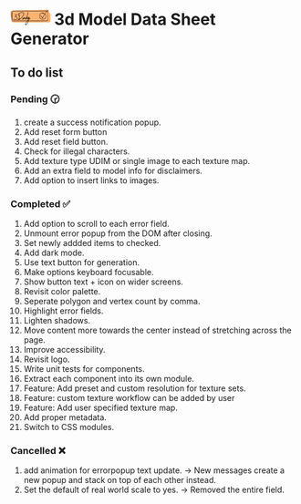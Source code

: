 # <img src="./src/assets/logo/logo.svg" width="70px"> 3d Model Data Sheet Generator

## To do list

### Pending 🕝

1. create a success notification popup.
1. Add reset form button
1. Add reset field button.
1. Check for illegal characters.
1. Add texture type UDIM or single image to each texture map.
1. Add an extra field to model info for disclaimers.
1. Add option to insert links to images.

### Completed ✅

1. Add option to scroll to each error field.
1. Unmount error popup from the DOM after closing.
1. Set newly addded items to checked.
1. Add dark mode.
1. Use text button for generation.
1. Make options keyboard focusable.
1. Show button text + icon on wider screens.
1. Revisit color palette.
1. Seperate polygon and vertex count by comma.
1. Highlight error fields.
1. Lighten shadows.
1. Move content more towards the center instead of stretching across the page.
1. Improve accessibility.
1. Revisit logo.
1. Write unit tests for components.
1. Extract each component into its own module.
1. Feature: Add preset and custom resolution for texture sets.
1. Feature: custom texture workflow can be added by user
1. Feature: Add user specified texture map.
1. Add proper metadata.
1. Switch to CSS modules.

### Cancelled ❌

1. add animation for errorpopup text update. -> New messages create a new popup and stack on top of each other instead.
1. Set the default of real world scale to yes. -> Removed the entire field.
